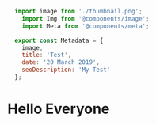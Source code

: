 ```js module
  import image from './thumbnail.png';
	import Img from '@components/image';
	import Meta from '@components/meta';

  export const Metadata = {
    image,
    title: 'Test',
    date: '20 March 2019',
    seoDescription: 'My Test'
  };
```

<Meta data={Metadata} />

# Hello Everyone
